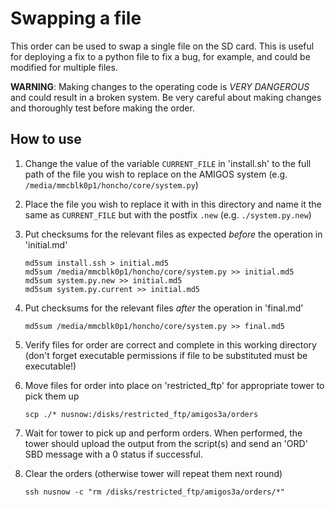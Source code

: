 # Swapping a file

This order can be used to swap a single file on the SD card. This is useful for deploying a fix to a python file to fix a bug, for example, and could be modified for multiple files.

**WARNING**: Making changes to the operating code is _VERY DANGEROUS_ and could result in a broken system. Be very careful about making changes and thoroughly test before making the order.

## How to use

1. Change the value of the variable `CURRENT_FILE` in 'install.sh' to the full path of the file you wish to replace on the AMIGOS system (e.g. `/media/mmcblk0p1/honcho/core/system.py`)
1. Place the file you wish to replace it with in this directory and name it the same as `CURRENT_FILE` but with the postfix `.new` (e.g. `./system.py.new`)
1. Put checksums for the relevant files as expected *before* the operation in 'initial.md'

    ```
    md5sum install.ssh > initial.md5
    md5sum /media/mmcblk0p1/honcho/core/system.py >> initial.md5
    md5sum system.py.new >> initial.md5
    md5sum system.py.current >> initial.md5
    ```

1. Put checksums for the relevant files *after* the operation in 'final.md'

    ```
    md5sum /media/mmcblk0p1/honcho/core/system.py >> final.md5
    ```

1. Verify files for order are correct and complete in this working directory (don't forget executable permissions if file to be substituted must be executable!)
1. Move files for order into place on 'restricted_ftp' for appropriate tower to pick them up

    ```scp ./* nusnow:/disks/restricted_ftp/amigos3a/orders```

1. Wait for tower to pick up and perform orders. When performed, the tower should upload the output from the script(s) and send an 'ORD' SBD message with a 0 status if successful.
1. Clear the orders (otherwise tower will repeat them next round)

    ```ssh nusnow -c "rm /disks/restricted_ftp/amigos3a/orders/*"```
